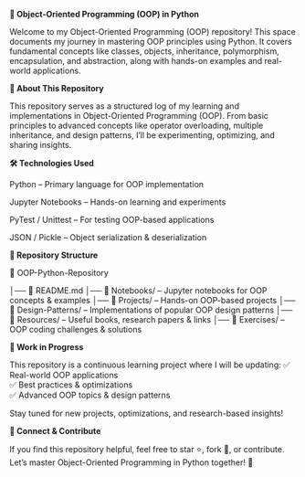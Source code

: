 **🚀 Object-Oriented Programming (OOP) in Python**

Welcome to my Object-Oriented Programming (OOP) repository! This space documents my journey in mastering OOP principles using Python. It covers fundamental concepts like classes, objects, inheritance, polymorphism, encapsulation, and abstraction, along with hands-on examples and real-world applications.

**📌 About This Repository**

This repository serves as a structured log of my learning and implementations in Object-Oriented Programming (OOP). From basic principles to advanced concepts like operator overloading, multiple inheritance, and design patterns, I’ll be experimenting, optimizing, and sharing insights.

**🛠 Technologies Used**

Python – Primary language for OOP implementation

Jupyter Notebooks – Hands-on learning and experiments

PyTest / Unittest – For testing OOP-based applications

JSON / Pickle – Object serialization & deserialization


**📂 Repository Structure**

📁 OOP-Python-Repository

│── 📄 README.md
│── 📁 Notebooks/ – Jupyter notebooks for OOP concepts & examples
│── 📁 Projects/ – Hands-on OOP-based projects
│── 📁 Design-Patterns/ – Implementations of popular OOP design patterns
│── 📁 Resources/ – Useful books, research papers & links
│── 📁 Exercises/ – OOP coding challenges & solutions

**🚧 Work in Progress**

This repository is a continuous learning project where I will be updating:
✅ Real-world OOP applications  
✅ Best practices & optimizations  
✅ Advanced OOP topics & design patterns

Stay tuned for new projects, optimizations, and research-based insights!

**🤝 Connect & Contribute**

If you find this repository helpful, feel free to star ⭐, fork 🍴, or contribute. Let’s master Object-Oriented Programming in Python together! 🚀
